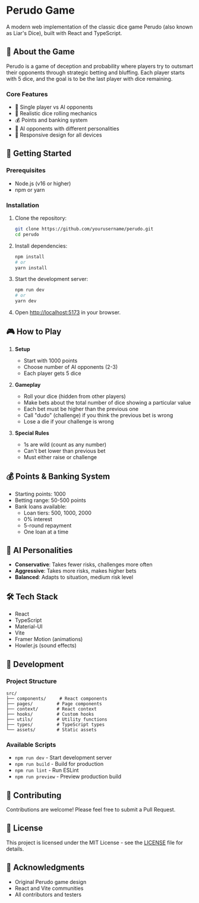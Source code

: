 # Perudo Game

A modern web implementation of the classic dice game Perudo (also known as Liar's Dice), built with React and TypeScript.


## 🎲 About the Game

Perudo is a game of deception and probability where players try to outsmart their opponents through strategic betting and bluffing. Each player starts with 5 dice, and the goal is to be the last player with dice remaining.

### Core Features

- 🎯 Single player vs AI opponents
- 🎲 Realistic dice rolling mechanics
- 💰 Points and banking system
- 🤖 AI opponents with different personalities
- 📱 Responsive design for all devices

## 🚀 Getting Started

### Prerequisites

- Node.js (v16 or higher)
- npm or yarn

### Installation

1. Clone the repository:

   ```bash
   git clone https://github.com/yourusername/perudo.git
   cd perudo
   ```

2. Install dependencies:

   ```bash
   npm install
   # or
   yarn install
   ```

3. Start the development server:

   ```bash
   npm run dev
   # or
   yarn dev
   ```

4. Open [http://localhost:5173](http://localhost:5173) in your browser.

## 🎮 How to Play

1. **Setup**

   - Start with 1000 points
   - Choose number of AI opponents (2-3)
   - Each player gets 5 dice

2. **Gameplay**

   - Roll your dice (hidden from other players)
   - Make bets about the total number of dice showing a particular value
   - Each bet must be higher than the previous one
   - Call "dudo" (challenge) if you think the previous bet is wrong
   - Lose a die if your challenge is wrong

3. **Special Rules**
   - 1s are wild (count as any number)
   - Can't bet lower than previous bet
   - Must either raise or challenge

## 💰 Points & Banking System

- Starting points: 1000
- Betting range: 50-500 points
- Bank loans available:
  - Loan tiers: 500, 1000, 2000
  - 0% interest
  - 5-round repayment
  - One loan at a time

## 🤖 AI Personalities

- **Conservative**: Takes fewer risks, challenges more often
- **Aggressive**: Takes more risks, makes higher bets
- **Balanced**: Adapts to situation, medium risk level

## 🛠️ Tech Stack

- React
- TypeScript
- Material-UI
- Vite
- Framer Motion (animations)
- Howler.js (sound effects)

## 📝 Development

### Project Structure

```
src/
├── components/     # React components
├── pages/         # Page components
├── context/       # React context
├── hooks/         # Custom hooks
├── utils/         # Utility functions
├── types/         # TypeScript types
└── assets/        # Static assets
```

### Available Scripts

- `npm run dev` - Start development server
- `npm run build` - Build for production
- `npm run lint` - Run ESLint
- `npm run preview` - Preview production build

## 🤝 Contributing

Contributions are welcome! Please feel free to submit a Pull Request.

## 📄 License

This project is licensed under the MIT License - see the [LICENSE](LICENSE) file for details.

## 🙏 Acknowledgments

- Original Perudo game design
- React and Vite communities
- All contributors and testers
